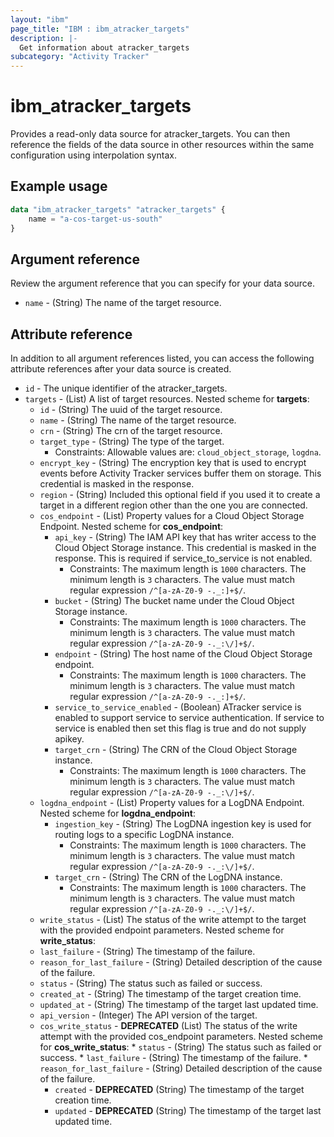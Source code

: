 ```yaml
---
layout: "ibm"
page_title: "IBM : ibm_atracker_targets"
description: |-
  Get information about atracker_targets
subcategory: "Activity Tracker"
---
```


# ibm_atracker_targets

Provides a read-only data source for atracker_targets. You can then reference the fields of the data source in other resources within the same configuration using interpolation syntax.

## Example usage

```terraform
data "ibm_atracker_targets" "atracker_targets" {
	name = "a-cos-target-us-south"
}
```

## Argument reference

Review the argument reference that you can specify for your data source.

* `name` - (String) The name of the target resource.

## Attribute reference

In addition to all argument references listed, you can access the following attribute references after your data source is created.

* `id` - The unique identifier of the atracker_targets.
* `targets` - (List) A list of target resources.
Nested scheme for **targets**:
	* `id` - (String) The uuid of the target resource.
	* `name` - (String) The name of the target resource.
	* `crn` - (String) The crn of the target resource.
	* `target_type` - (String) The type of the target.
	  * Constraints: Allowable values are: `cloud_object_storage`, `logdna`.
	* `encrypt_key` - (String) The encryption key that is used to encrypt events before Activity Tracker services buffer them on storage. This credential is masked in the response.
	* `region` - (String) Included this optional field if you used it to create a target in a different region other than the one you are connected.
	* `cos_endpoint` - (List) Property values for a Cloud Object Storage Endpoint.
	Nested scheme for **cos_endpoint**:
		* `api_key` - (String) The IAM API key that has writer access to the Cloud Object Storage instance. This credential is masked in the response. This is required if service_to_service is not enabled.
		  * Constraints: The maximum length is `1000` characters. The minimum length is `3` characters. The value must match regular expression `/^[a-zA-Z0-9 -._:]+$/`.
		* `bucket` - (String) The bucket name under the Cloud Object Storage instance.
		  * Constraints: The maximum length is `1000` characters. The minimum length is `3` characters. The value must match regular expression `/^[a-zA-Z0-9 -._:\/]+$/`.
		* `endpoint` - (String) The host name of the Cloud Object Storage endpoint.
		  * Constraints: The maximum length is `1000` characters. The minimum length is `3` characters. The value must match regular expression `/^[a-zA-Z0-9 -._:]+$/`.
		* `service_to_service_enabled` - (Boolean) ATracker service is enabled to support service to service authentication. If service to service is enabled then set this flag is true and do not supply apikey.
		* `target_crn` - (String) The CRN of the Cloud Object Storage instance.
		  * Constraints: The maximum length is `1000` characters. The minimum length is `3` characters. The value must match regular expression `/^[a-zA-Z0-9 -._:\/]+$/`.
	* `logdna_endpoint` - (List) Property values for a LogDNA Endpoint.
	Nested scheme for **logdna_endpoint**:
		* `ingestion_key` - (String) The LogDNA ingestion key is used for routing logs to a specific LogDNA instance.
		  * Constraints: The maximum length is `1000` characters. The minimum length is `3` characters. The value must match regular expression `/^[a-zA-Z0-9 -._:\/]+$/`.
		* `target_crn` - (String) The CRN of the LogDNA instance.
		  * Constraints: The maximum length is `1000` characters. The minimum length is `3` characters. The value must match regular expression `/^[a-zA-Z0-9 -._:\/]+$/`.
	* `write_status` - (List) The status of the write attempt to the target with the provided endpoint parameters.
	Nested scheme for **write_status**:
  	* `last_failure` - (String) The timestamp of the failure.
  	* `reason_for_last_failure` - (String) Detailed description of the cause of the failure.
  	* `status` - (String) The status such as failed or success.
	* `created_at` - (String) The timestamp of the target creation time.
	* `updated_at` - (String) The timestamp of the target last updated time.
	* `api_version` - (Integer) The API version of the target.
  * `cos_write_status` - **DEPRECATED** (List) The status of the write attempt with the provided cos_endpoint parameters.
	Nested scheme for **cos_write_status**:
		* `status` - (String) The status such as failed or success.
		* `last_failure` - (String) The timestamp of the failure.
		* `reason_for_last_failure` - (String) Detailed description of the cause of the failure.
	* `created` - **DEPRECATED** (String) The timestamp of the target creation time.
	* `updated` - **DEPRECATED** (String) The timestamp of the target last updated time.

